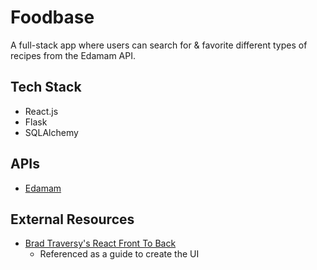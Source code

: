 # Foodbase
A full-stack app where users can search for & favorite different types of recipes from the Edamam API.

## Tech Stack

- React.js
- Flask
- SQLAlchemy

## APIs

- [Edamam](https://www.edamam.com/data-licensing/?gad_source=1&gad_campaignid=21375936460&gbraid=0AAAAADvEbgYoke6WWq37cMRXOpNxb0UPj&gclid=Cj0KCQjwnJfEBhCzARIsAIMtfKIs3F0KvhuO2hSdtR4niMl1hYeRyZn9f7HyFEILNso1-7glVHtSvJ0aAl1bEALw_wcB)

## External Resources

- [Brad Traversy's React Front To Back](https://www.udemy.com/course/modern-react-front-to-back)
  - Referenced as a guide to create the UI
